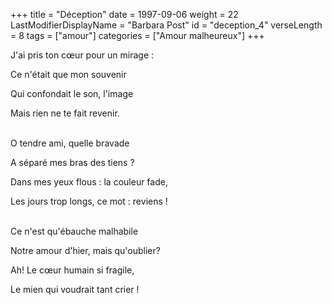 +++
title = "Déception"
date = 1997-09-06
weight = 22
LastModifierDisplayName = "Barbara Post"
id = "deception_4"
verseLength = 8
tags = ["amour"]
categories = ["Amour malheureux"]
+++

J'ai pris ton cœur pour un mirage :

Ce n'était que mon souvenir

Qui confondait le son, l'image

Mais rien ne te fait revenir.

 \
O tendre ami, quelle bravade

A séparé mes bras des tiens ?

Dans mes yeux flous : la couleur fade,

Les jours trop longs, ce mot : reviens !

 \
Ce n'est qu'ébauche malhabile

Notre amour d'hier, mais qu'oublier?

Ah! Le cœur humain si fragile,

Le mien qui voudrait tant crier !
